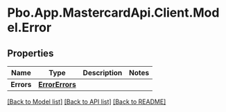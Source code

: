 # Pbo.App.MastercardApi.Client.Model.Error
## Properties

Name | Type | Description | Notes
------------ | ------------- | ------------- | -------------
**Errors** | [**ErrorErrors**](ErrorErrors.md) |  | 

[[Back to Model list]](../README.md#documentation-for-models) [[Back to API list]](../README.md#documentation-for-api-endpoints) [[Back to README]](../README.md)

